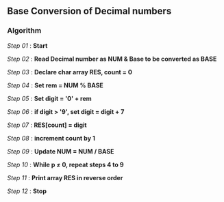 ## Base Conversion of Decimal numbers

### Algorithm

*Step 01* : **Start**

*Step 02* : **Read Decimal number as NUM & Base to be converted as BASE**

*Step 03* : **Declare char array RES, count = 0**

*Step 04* : **Set rem = NUM % BASE**

*Step 05* : **Set digit = '0' + rem**

*Step 06* : **if digit > '9', set digit = digit + 7**

*Step 07* : **RES[count] = digit**

*Step 08* : **increment count by 1**

*Step 09* : **Update NUM = NUM / BASE**

*Step 10* : **While p &#8800; 0, repeat steps 4 to 9**

*Step 11* : **Print array RES in reverse order**

*Step 12* : **Stop**